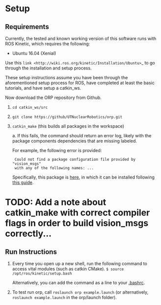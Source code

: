 
# Setup

Requirements
------------
Currently, the tested and known working version of this software runs with
ROS Kinetic, which requires the following:

 - Ubuntu 16.04 (Xenial)

Use this `link <http://wiki.ros.org/kinetic/Installation/Ubuntu>`_ to go through
the installation and setup process.

These setup instructions assume you have been through the aforementioned setup
process for ROS, have completed at least the basic tutorials, and have setup a
catkin_ws.

Now download the ORP repository from Github.

1. ``cd catkin_ws/src``

2. ``git clone https://github/UTNuclearRobotics/orp.git``

3. ``catkin_make`` (this builds all packages in the workspace)

    a. If this fails, the command should return an error log, likely with the package components dependencies that are missing labeled.

    For example, the following error is provided:

        Could not find a package configuration file provided by "vision_msgs"
        with any of the following names: ...

    Specifically, this package is [here](https://github.com/Kukanani/vision_msgs.git), in which it can be installed following [this guide](https://answers.ros.org/question/252478/how-to-build-a-package-from-source-on-ubuntu-mate-1604-lts-and-ros-kinetic/?answer=252502#post-id-252502).

# TODO: Add a note about catkin_make with correct compiler flags in order to build vision_msgs correctly...    

Run Instructions
----------------

1. Every time you open up a new shell, run the following command to access vital modules (such as catkin CMake).
    ``$ source /opt/ros/kinetic/setup.bash``

    Alternatively, you can add the command as a line to your [.bashrc](https://answers.ros.org/question/206876/how-often-do-i-need-to-source-setupbash/).


2. To test run orp, call ``roslaunch orp example.launch`` (or alternatively, ``roslaunch example.launch`` in the orp/launch folder).
